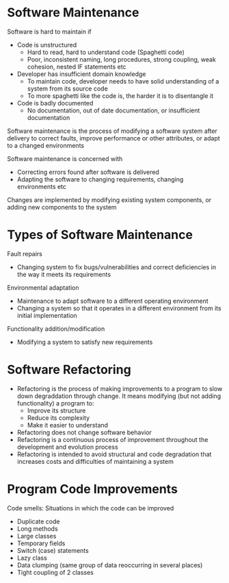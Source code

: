 # Software Maintenance

Software is hard to maintain if

- Code is unstructured
  - Hard to read, hard to understand code (Spaghetti code)
  - Poor, inconsistent naming, long procedures, strong coupling, weak cohesion, nested IF statements etc
- Developer has insufficient domain knowledge
  - To maintain code, developer needs to have solid understanding of a system from its source code
  - To more spaghetti like the code is, the harder it is to disentangle it
- Code is badly documented
  - No documentation, out of date documentation, or insufficient documentation

Software maintenance is the process of modifying a software system after delivery to correct faults, improve performance or other attributes, or adapt to a changed environments

Software maintenance is concerned with

- Correcting errors found after software is delivered
- Adapting the software to changing requirements, changing environments etc

Changes are implemented by modifying existing system components, or adding new components to the system

# Types of Software Maintenance

Fault repairs

- Changing system to fix bugs/vulnerabilities and correct deficiencies in the way it meets its requirements

Environmental adaptation

- Maintenance to adapt software to a different operating environment
- Changing a system so that it operates in a different environment from its initial implementation

Functionality addition/modification

- Modifying a system to satisfy new requirements

# Software Refactoring

- Refactoring is the process of making improvements to a program to slow down degraddation through change. It means modifying (but not adding functionality) a program to:
  - Improve its structure
  - Reduce its complexity
  - Make it easier to understand
- Refactoring does not change software behavior
- Refactoring is a continuous process of improvement throughout the development and evolution process
- Refactoring is intended to avoid structural and code degradation that increases costs and difficulties of maintaining a system

# Program Code Improvements

Code smells: Situations in which the code can be improved

- Duplicate code
- Long methods
- Large classes
- Temporary fields
- Switch (case) statements
- Lazy class
- Data clumping (same group of data reoccurring in several places)
- Tight coupling of 2 classes
